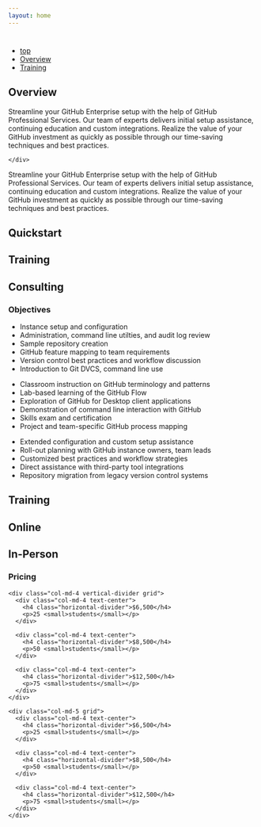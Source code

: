 ```yaml
---
layout: home
---
```

<h1 id="top"></h1>

<div id="sub-nav" class="sub-nav" data-spy="affix" data-offset-top="400">
  <ul class="nav filter-list text-center">
    <li><a href="#top" class="active filter-item hidden">top</a></li>
    <li><a href="#overview" class="filter-item">Overview</a></li>
    <li><a href="#training" class="filter-item">Training</a></li>
  </ul>
</div>

<h2 id="overview">Overview</h2>

<div class="row">
  <div class="container">
    <div class="col-md-6">
      <p>Streamline your GitHub Enterprise setup with the help of GitHub Professional Services. Our team of experts delivers initial setup assistance, continuing education and custom integrations. Realize the value of your GitHub investment as quickly as possible through our time-saving techniques and best practices.</p>
    </div>
    <div class="col-md-6">

    </div>
  </div>
</div>

<div class="row container-dim">
  <div class="container">
    <div class="col-md-1"></div>
    <div class="col-md-10">
      <p>Streamline your GitHub Enterprise setup with the help of GitHub Professional Services. Our team of experts delivers initial setup assistance, continuing education and custom integrations. Realize the value of your GitHub investment as quickly as possible through our time-saving techniques and best practices.</p>
    </div>
    <div class="col-md-1"></div>
  </div>
</div>


<div class="container proserv">


  <div class="row">
    <div class="col-md-3"></div>
    <div class="col-md-3"><h2>Quickstart</h2></div>
    <div class="col-md-3"><h2>Training</h2></div>
    <div class="col-md-3"><h2>Consulting</h2></div>
  </div>

  <div class="row horizontal-divider">
    <div class="col-md-3">
      <h3>Objectives</h3>
    </div>
    <div class="col-md-3">
      <ul>
        <li>Instance setup and configuration</li>
        <li>Administration, command line utilties, and audit log review</li>
        <li>Sample repository creation</li>
        <li>GitHub feature mapping to team requirements</li>
        <li>Version control best practices and workflow discussion</li>
        <li>Introduction to Git DVCS, command line use</li>
      </ul>
    </div>
    <div class="col-md-3">
      <ul>
        <li>Classroom instruction on GitHub terminology and patterns</li>
        <li>Lab-based learning of the GitHub Flow</li>
        <li>Exploration of GitHub for Desktop client applications</li>
        <li>Demonstration of command line interaction with GitHub</li>
        <li>Skills exam and certification</li>
        <li>Project and team-specific GitHub process mapping</li>
      </ul>
    </div>
    <div class="col-md-3">
      <ul>
        <li>Extended configuration and custom setup assistance</li>
        <li>Roll-out planning with GitHub instance owners, team leads</li>
        <li>Customized best practices and workflow strategies</li>
        <li>Direct assistance with third-party tool integrations</li>
        <li>Repository migration from legacy version control systems</li>
      </ul>
    </div>
  </div>
</div>


<div class="container training">
  <h2 id="training">Training</h2>

  <div class="row">
    <div class="col-md-3"></div>
    <div class="col-md-4"><h2>Online</h2></div>
    <div class="col-md-5"><h2>In-Person</h2></div>
  </div>

  <div class="row">
    <div class="col-md-3">
      <h3>Pricing</h3>
    </div>

    <div class="col-md-4 vertical-divider grid">
      <div class="col-md-4 text-center">
        <h4 class="horizontal-divider">$6,500</h4>
        <p>25 <small>students</small></p>
      </div>

      <div class="col-md-4 text-center">
        <h4 class="horizontal-divider">$8,500</h4>
        <p>50 <small>students</small></p>
      </div>

      <div class="col-md-4 text-center">
        <h4 class="horizontal-divider">$12,500</h4>
        <p>75 <small>students</small></p>
      </div>
    </div>

    <div class="col-md-5 grid">
      <div class="col-md-4 text-center">
        <h4 class="horizontal-divider">$6,500</h4>
        <p>25 <small>students</small></p>
      </div>

      <div class="col-md-4 text-center">
        <h4 class="horizontal-divider">$8,500</h4>
        <p>50 <small>students</small></p>
      </div>

      <div class="col-md-4 text-center">
        <h4 class="horizontal-divider">$12,500</h4>
        <p>75 <small>students</small></p>
      </div>
    </div>
  </div>
</div>
